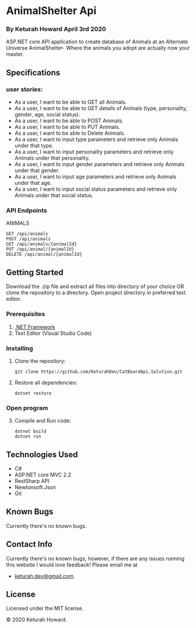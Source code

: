 # AnimalShelter Api
### By **Keturah Howard**  April 3rd 2020

ASP.NET core API application to create database of Animals at an Alternate Universe AnimalShelter- Where the animals you adopt are actually now your master.

## Specifications 

### user stories:

* As a user, I want to be able to GET all Animals.
* As a user, I want to be able to GET details of Animals (type, personality, gender, age, social status).
* As a user, I want to be able to POST Animals.
* As a user, I want to be able to PUT Animals.
* As a user, I want to be able to Delete Animals.
* As a user, I want to input type parameters and retrieve only Animals under that type.
* As a user, I want to input personality parameters and retrieve only Animals under that personality.
* As a user, I want to input gender parameters and retrieve only Animals under that gender.
* As a user, I want to input age parameters and retrieve only Animals under that age.
* As a user, I want to input social status parameters and retrieve only Animals under that social status.

### API Endpoints

ANIMALS
```
GET /api/animals
POST /api/animals
GET /api/animals/{animalId}
PUT /api/animal/{animalId}
DELETE /api/animal/{animalId}
```




## Getting Started

Download the .zip file and extract all files into directory of your choice OR clone the repository to a directory. Open project directory in preferred text editor.

### Prerequisites

1. [.NET Framework](https://dotnet.microsoft.com/download/thank-you/dotnet-sdk-2.2.106-macos-x64-installer) 
2. Text Editor (Visual Studio Code)

### Installing

1. Clone the repository:
    ```
    git clone https://github.com/KeturahDev/CatBoardApi.Solution.git
    ```

2. Restore all dependencies:
    ```
    dotnet restore
    ```

### Open program

3. Compile and Run code:
    ```
    dotnet build
    dotnet run
    ```



## Technologies Used

* C#
* ASP.NET core MVC 2.2
* RestSharp API
* Newtonsoft.Json
* Git


## Known Bugs
Currently there's no known bugs.

## Contact Info 
Currently there's no known bugs, however, if there are any issues running this website I would love feedback! Please email me at 
* keturah.dev@gmail.com.



## License

Licensed under the MIT license.

&copy; 2020 Keturah Howard.